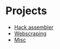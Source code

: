 # Projects

* [Hack assembler](/projects/Hack-Assembler.md)
* [Webscraping](/projects/webscraping)
* [Misc](/projects/misc)
